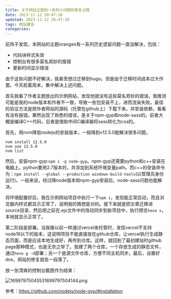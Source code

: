 ```yaml
---
title: 关于网站主题的一系列小问题的修复过程
date: 2023-11-12 20:47:20
updated: 2023-11-12 20:47:20
tags: 网站建设
categories:
---
```


前阵子发现，本网站的主题oranges有一系列历史遗留问题一直没解决，包括：

- 代码块样式失效
- 控制台有很多莫名其妙的报错
- 更新时间显示错误

由于这些问题不好解决，我甚至想过迁移到hugo。但是由于迁移时间成本过大作罢。今天趁着周末，集中解决上述问题。

首先我看了作者主题放出的示例网站，发现他就没有这些莫名奇妙的错误。我推测可能是我的node版本和作者不一致，导致一些包安装不上，进而渲染失败。最佳的验证方法是把作者网站的源码（托管在github上）下载下来，并安装依赖，看看有没有报错。果然出现了熟悉的错误，是关于npm-gyp和node-sass的。前者大概是编译C++代码，后者是借助中间C编译器将sass转化为css的。

首先，用nvm降低nodejs的安装版本，一般降到v12.5.0能解决很多问题。

```
nvm install 12.5.0
nvm use 12.5.0
nvm list
```

然后，安装npm-gyp:`npm i -g node-gyp`。npm-gyp还需要python和c++安装在电脑上。python要用2.7版本的，并添加到系统环境变量path。而c++的安装命令为：`npm install --global --production windows-build-tools`(以管理员身份运行)。一般来说，经过降node版本和npm-gyp安装后，node-sass问题也能解决。

将环境配置好后，我在示例网站项目中执行一下`npm i`，发现能正常启动，而且浏览器内样式都显示正常了，说明我的猜想是对的。接下来就是把文章迁移进source目录，然后把之前在.ejs文件中的改动同步到新项目中，执行预览`hexo s`，本地就显示正常了。

第二阶段是部署。当我像以前一样通过vercel来托管时，发现vercel不支持node16以下的版本，这说明项目不能直接放在github仓库，让vercel执行生成静态页面，而是应该本地生成好，再传到仓库。这样，就回到了最初建站时github page那种模式，也是无奈之举了。我建了两个仓库，一个存放生成的静态文件，通过`hexo g -d`部署；另一个是源文件仓库，方便不同主机同步。最后，设置好dns，网站的修复就告一段落了。

放一张清爽的控制台截图作为结束：

![16997975045531699797504144.png](https://fastly.jsdelivr.net/gh/li199-code/blog-img-2@main/16997975045531699797504144.png)

参考：https://github.com/nodejs/node-gyp/#installation